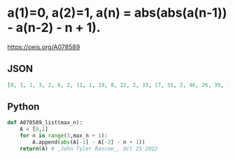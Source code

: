 # a\(1\)\=0, a\(2\)\=1, a\(n\) \= abs\(abs\(a\(n\-1\)\) \- a\(n\-2\) \- n \+ 1\)\.
https://oeis.org/A078589
## JSON
```JSON
[0, 1, 1, 3, 2, 6, 2, 11, 1, 19, 8, 22, 2, 33, 17, 31, 2, 46, 26, 39, 7, 53, 24, 52, 4, 73, 43, 57, 14, 72, 28, 75, 15, 93, 44, 84, 4, 117, 75, 81, 34, 88, 12, 119, 63, 101, 8, 140, 84, 105, 29, 127, 46, 134, 34, 155, 65, 147, 24, 182, 98, 145, 15, 193, 114, 144, 36, 175]
```
## Python
```Python
def A078589_list(max_n):
    A = [0,1]
    for n in range(3,max_n + 1):
        A.append(abs(A[-1] - A[-2] - n + 1))
    return(A) # _John Tyler Rascoe_, Oct 25 2022
```
